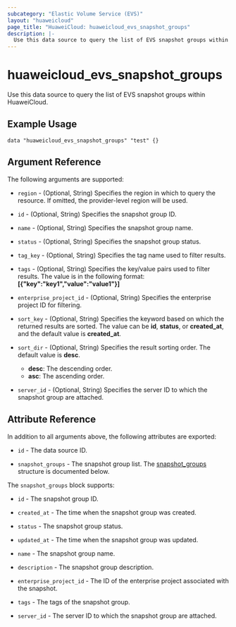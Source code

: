 ```yaml
---
subcategory: "Elastic Volume Service (EVS)"
layout: "huaweicloud"
page_title: "HuaweiCloud: huaweicloud_evs_snapshot_groups"
description: |-
  Use this data source to query the list of EVS snapshot groups within HuaweiCloud.
---
```


# huaweicloud_evs_snapshot_groups

Use this data source to query the list of EVS snapshot groups within HuaweiCloud.

## Example Usage

```hcl
data "huaweicloud_evs_snapshot_groups" "test" {}
```

## Argument Reference

The following arguments are supported:

* `region` - (Optional, String) Specifies the region in which to query the resource.
  If omitted, the provider-level region will be used.

* `id` - (Optional, String) Specifies the snapshot group ID.

* `name` - (Optional, String) Specifies the snapshot group name.

* `status` - (Optional, String) Specifies the snapshot group status.

* `tag_key` - (Optional, String) Specifies the tag name used to filter results.

* `tags` - (Optional, String) Specifies the key/value pairs used to filter results. The value is in the following
  format: **[{"key":"key1","value":"value1"}]**

* `enterprise_project_id` - (Optional, String) Specifies the enterprise project ID for filtering.

* `sort_key` - (Optional, String) Specifies the keyword based on which the returned results are sorted.
  The value can be **id**, **status**, or **created_at**, and the default value is **created_at**.

* `sort_dir` - (Optional, String) Specifies the result sorting order. The default value is **desc**.
    + **desc**: The descending order.
    + **asc**: The ascending order.

* `server_id` - (Optional, String) Specifies the server ID to which the snapshot group are attached.

## Attribute Reference

In addition to all arguments above, the following attributes are exported:

* `id` - The data source ID.

* `snapshot_groups` - The snapshot group list.
  The [snapshot_groups](#snapshot_groups_structure) structure is documented below.

<a name="snapshot_groups_structure"></a>
The `snapshot_groups` block supports:

* `id` - The snapshot group ID.

* `created_at` - The time when the snapshot group was created.

* `status` - The snapshot group status.

* `updated_at` - The time when the snapshot group was updated.

* `name` - The snapshot group name.

* `description` - The snapshot group description.

* `enterprise_project_id` - The ID of the enterprise project associated with the snapshot.

* `tags` - The tags of the snapshot group.

* `server_id` - The server ID to which the snapshot group are attached.
